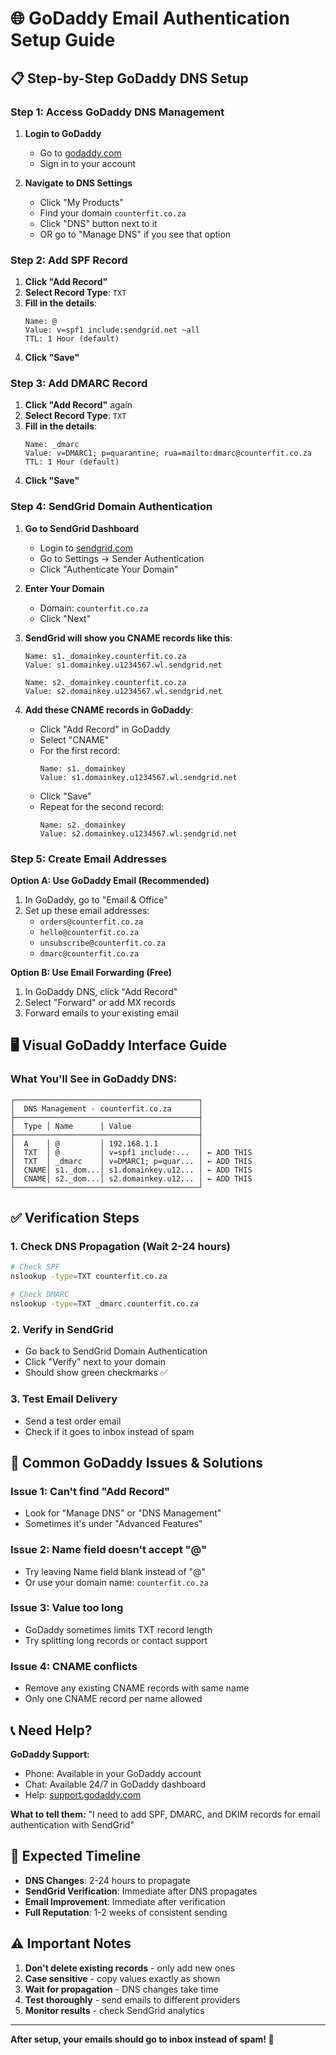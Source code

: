 # 🌐 GoDaddy Email Authentication Setup Guide

## 📋 **Step-by-Step GoDaddy DNS Setup**

### **Step 1: Access GoDaddy DNS Management**

1. **Login to GoDaddy**
   - Go to [godaddy.com](https://godaddy.com)
   - Sign in to your account

2. **Navigate to DNS Settings**
   - Click "My Products" 
   - Find your domain `counterfit.co.za`
   - Click "DNS" button next to it
   - OR go to "Manage DNS" if you see that option

### **Step 2: Add SPF Record**

1. **Click "Add Record"**
2. **Select Record Type**: `TXT`
3. **Fill in the details**:
   ```
   Name: @ 
   Value: v=spf1 include:sendgrid.net ~all
   TTL: 1 Hour (default)
   ```
4. **Click "Save"**

### **Step 3: Add DMARC Record**

1. **Click "Add Record"** again
2. **Select Record Type**: `TXT`
3. **Fill in the details**:
   ```
   Name: _dmarc
   Value: v=DMARC1; p=quarantine; rua=mailto:dmarc@counterfit.co.za
   TTL: 1 Hour (default)
   ```
4. **Click "Save"**

### **Step 4: SendGrid Domain Authentication**

1. **Go to SendGrid Dashboard**
   - Login to [sendgrid.com](https://sendgrid.com)
   - Go to Settings → Sender Authentication
   - Click "Authenticate Your Domain"

2. **Enter Your Domain**
   - Domain: `counterfit.co.za`
   - Click "Next"

3. **SendGrid will show you CNAME records like this**:
   ```
   Name: s1._domainkey.counterfit.co.za
   Value: s1.domainkey.u1234567.wl.sendgrid.net
   
   Name: s2._domainkey.counterfit.co.za  
   Value: s2.domainkey.u1234567.wl.sendgrid.net
   ```

4. **Add these CNAME records in GoDaddy**:
   - Click "Add Record" in GoDaddy
   - Select "CNAME"
   - For the first record:
     ```
     Name: s1._domainkey
     Value: s1.domainkey.u1234567.wl.sendgrid.net
     ```
   - Click "Save"
   - Repeat for the second record:
     ```
     Name: s2._domainkey
     Value: s2.domainkey.u1234567.wl.sendgrid.net
     ```

### **Step 5: Create Email Addresses**

**Option A: Use GoDaddy Email (Recommended)**
1. In GoDaddy, go to "Email & Office"
2. Set up these email addresses:
   - `orders@counterfit.co.za`
   - `hello@counterfit.co.za` 
   - `unsubscribe@counterfit.co.za`
   - `dmarc@counterfit.co.za`

**Option B: Use Email Forwarding (Free)**
1. In GoDaddy DNS, click "Add Record"
2. Select "Forward" or add MX records
3. Forward emails to your existing email

## 🖥️ **Visual GoDaddy Interface Guide**

### **What You'll See in GoDaddy DNS:**

```
┌─────────────────────────────────────────┐
│  DNS Management - counterfit.co.za      │
├─────────────────────────────────────────┤
│  Type │ Name      │ Value               │
├─────────────────────────────────────────┤
│  A    │ @         │ 192.168.1.1         │
│  TXT  │ @         │ v=spf1 include:...  │ ← ADD THIS
│  TXT  │ _dmarc    │ v=DMARC1; p=quar... │ ← ADD THIS  
│  CNAME│ s1._dom...│ s1.domainkey.u12... │ ← ADD THIS
│  CNAME│ s2._dom...│ s2.domainkey.u12... │ ← ADD THIS
└─────────────────────────────────────────┘
```

## ✅ **Verification Steps**

### **1. Check DNS Propagation (Wait 2-24 hours)**
```bash
# Check SPF
nslookup -type=TXT counterfit.co.za

# Check DMARC
nslookup -type=TXT _dmarc.counterfit.co.za
```

### **2. Verify in SendGrid**
- Go back to SendGrid Domain Authentication
- Click "Verify" next to your domain
- Should show green checkmarks ✅

### **3. Test Email Delivery**
- Send a test order email
- Check if it goes to inbox instead of spam

## 🚨 **Common GoDaddy Issues & Solutions**

### **Issue 1: Can't find "Add Record"**
- Look for "Manage DNS" or "DNS Management"
- Sometimes it's under "Advanced Features"

### **Issue 2: Name field doesn't accept "@"**
- Try leaving Name field blank instead of "@"
- Or use your domain name: `counterfit.co.za`

### **Issue 3: Value too long**
- GoDaddy sometimes limits TXT record length
- Try splitting long records or contact support

### **Issue 4: CNAME conflicts**
- Remove any existing CNAME records with same name
- Only one CNAME record per name allowed

## 📞 **Need Help?**

**GoDaddy Support:**
- Phone: Available in your GoDaddy account
- Chat: Available 24/7 in GoDaddy dashboard
- Help: [support.godaddy.com](https://support.godaddy.com)

**What to tell them:**
"I need to add SPF, DMARC, and DKIM records for email authentication with SendGrid"

## 🎯 **Expected Timeline**

- **DNS Changes**: 2-24 hours to propagate
- **SendGrid Verification**: Immediate after DNS propagates  
- **Email Improvement**: Immediate after verification
- **Full Reputation**: 1-2 weeks of consistent sending

## ⚠️ **Important Notes**

1. **Don't delete existing records** - only add new ones
2. **Case sensitive** - copy values exactly as shown
3. **Wait for propagation** - DNS changes take time
4. **Test thoroughly** - send emails to different providers
5. **Monitor results** - check SendGrid analytics

---

**After setup, your emails should go to inbox instead of spam! 🎉**



